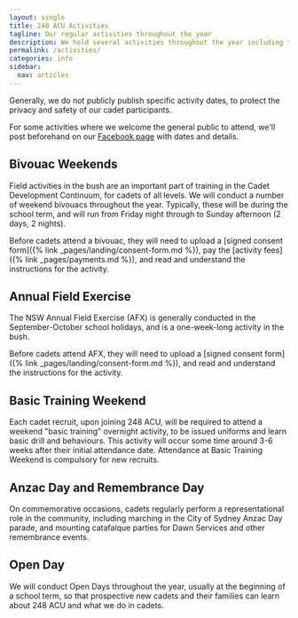 ```yaml
---
layout: single
title: 248 ACU Activities
tagline: Our regular activities throughout the year
description: We hold several activities throughout the year including training weekends, representational events and fundraisers
permalink: /activities/
categories: info
sidebar:
  nav: articles
---
```


Generally, we do not publicly publish specific activity dates, to protect the privacy and safety of our cadet participants. 

For some activities where we welcome the general public to attend, we'll post beforehand on our [Facebook page](https://www.facebook.com/248acu) with dates and details. 

## Bivouac Weekends

Field activities in the bush are an important part of training in the Cadet Development Continuum, for cadets of all levels. We will conduct a number of weekend bivouacs throughout the year. Typically, these will be during the school term, and will run from Friday night through to Sunday afternoon (2 days, 2 nights). 

Before cadets attend a bivouac, they will need to upload a [signed consent form]({% link _pages/landing/consent-form.md %}), pay the [activity fees]({% link _pages/payments.md %}), and read and understand the instructions for the activity. 


## Annual Field Exercise

The NSW Annual Field Exercise (AFX) is generally conducted in the September-October school holidays, and is a one-week-long activity in the bush. 

Before cadets attend AFX, they will need to upload a [signed consent form]({% link _pages/landing/consent-form.md %}), and read and understand the instructions for the activity. 

## Basic Training Weekend

Each cadet recruit, upon joining 248 ACU, will be required to attend a weekend "basic training" overnight activity, to be issued uniforms and learn basic drill and behaviours. This activity will occur some time around 3-6 weeks after their initial attendance date. Attendance at Basic Training Weekend is compulsory for new recruits. 

## Anzac Day and Remembrance Day

On commemorative occasions, cadets regularly perform a representational role in the community, including marching in the City of Sydney Anzac Day parade, and mounting catafalque parties for Dawn Services and other remembrance events. 


## Open Day

We will conduct Open Days throughout the year, usually at the beginning of a school term, so that prospective new cadets and their families can learn about 248 ACU and what we do in cadets. 